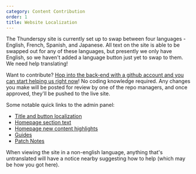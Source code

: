 ```yaml
---
category: Content Contribution
order: 1
title: Website Localization
---
```

The Thunderspy site is currently set up to swap between four languages - English, French, Spanish, and Japanese. All text on the site is able to be swapped out for any of these languages, but presently we only have English, so we haven't added a language button just yet to swap to them. We need help translating!

Want to contribute? [Hop into the back-end with a github account and you can start helping us right now](/admin)! No coding knowledge required. Any changes you make will be posted for review by one of the repo managers, and once approved, they'll be pushed to the live site.

Some notable quick links to the admin panel:

* [Title and button localization](/admin/#/collections/homepage/entries/localization)
* [Homepage section text](/admin/#/collections/homepage)
* [Homepage new content highlights](/admin/#/collections/highlights)
* [Guides](/admin/#/collections/guides)
* [Patch Notes](/admin/#/collections/patchnotes)

When viewing the site in a non-english language, anything that's untranslated will have a notice nearby suggesting how to help (which may be how you got here).